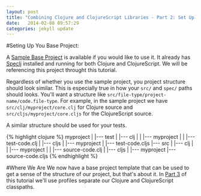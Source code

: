 ```yaml
---
layout: post
title: "Combining Clojure and ClojureScript Libraries - Part 2: Set Up Your Base Project"
date:   2014-02-08 09:57:29
categories: jekyll update
---
```


[8thLight]: https://8thlight.com
[speclj]:    https://github.com/slagyr/speclj 
[sample_project]: https://github.com/AndrewZures/combining_clj_cljs_libraries/tree/base_project
[part_3]: http://andrewzures.github.io/jekyll/update/2014/02/08/clj-cljs-pt2-setup.html

#Seting Up You Base Project:

A [Sample Base Project][sample_project] is available if you would like to use it.  It already has [Speclj][speclj] installed and running for both Clojure and ClojureScript.  We will be referencing this project throught this tutorial.  

Regardless of whether you use the sample project, you project structure should look similar.  This is especially true in how your `src/` and `spec/` paths should looks.  You'll want a structure like `src/file-type/project-name/code.file-type`.  For example, in the sample project we have `src/clj/myproject/core.clj` for Clojure source and `src/cljs/myproject/core.cljs` for the ClojureScript source. 

A similar structure should be used for your tests.


{% highlight clojure %}
myproject
   |
   |--- test
   |     |--- clj
   |     |    |--- myproject
   |     |            |--- test-code.clj
   |     |--- cljs
   |           |--- myproject
   |                   |--- test-code.cljs
   |--- src
   |     |--- clj
   |     |     |--- myproject
   |     |             |--- source-code.clj
   |     |--- cljs
   |          |--- myproject
                       |--- source-code.cljs
{% endhighlight %}

#Where We Are
We now have a base project template that can be used to get a sense of the structure of our project, but that's about it.  In [Part 3][part_3] of this tutorial we'll use profiles separate our Clojure and ClojureScript classpaths.
